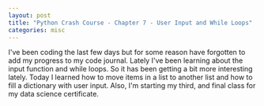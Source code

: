 ```yaml
---
layout: post
title: "Python Crash Course - Chapter 7 - User Input and While Loops"
categories: misc
---
```


I've been coding the last few days but for some reason have forgotten to add my progress to my code journal. Lately I've been learning about the input function and while loops. So it has been getting a bit more interesting lately. Today I learned how to move items in a list to another list and how to fill a dictionary with user input. Also, I'm starting my third, and final class for my data science certificate.